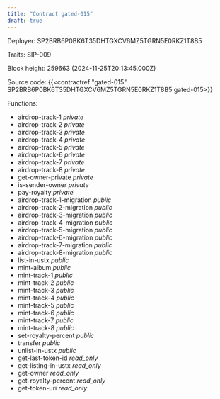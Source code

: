 ```yaml
---
title: "Contract gated-015"
draft: true
---
```

Deployer: SP2BRB6P0BK6T35DHTGXCV6MZ5TGRN5E0RKZ1T8B5

Traits:
SIP-009 



Block height: 259663 (2024-11-25T20:13:45.000Z)

Source code: {{<contractref "gated-015" SP2BRB6P0BK6T35DHTGXCV6MZ5TGRN5E0RKZ1T8B5 gated-015>}}

Functions:

* airdrop-track-1 _private_
* airdrop-track-2 _private_
* airdrop-track-3 _private_
* airdrop-track-4 _private_
* airdrop-track-5 _private_
* airdrop-track-6 _private_
* airdrop-track-7 _private_
* airdrop-track-8 _private_
* get-owner-private _private_
* is-sender-owner _private_
* pay-royalty _private_
* airdrop-track-1-migration _public_
* airdrop-track-2-migration _public_
* airdrop-track-3-migration _public_
* airdrop-track-4-migration _public_
* airdrop-track-5-migration _public_
* airdrop-track-6-migration _public_
* airdrop-track-7-migration _public_
* airdrop-track-8-migration _public_
* list-in-ustx _public_
* mint-album _public_
* mint-track-1 _public_
* mint-track-2 _public_
* mint-track-3 _public_
* mint-track-4 _public_
* mint-track-5 _public_
* mint-track-6 _public_
* mint-track-7 _public_
* mint-track-8 _public_
* set-royalty-percent _public_
* transfer _public_
* unlist-in-ustx _public_
* get-last-token-id _read_only_
* get-listing-in-ustx _read_only_
* get-owner _read_only_
* get-royalty-percent _read_only_
* get-token-uri _read_only_
